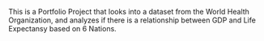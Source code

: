 
This is a Portfolio Project that looks into a dataset from the World Health Organization, and analyzes if there is a relationship between GDP and Life Expectansy based on 6 Nations.
